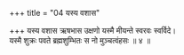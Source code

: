 +++
title = "04 यस्य वशास"

+++
यस्य वशास ऋषभास उक्षणो यस्मै मीयन्ते स्वरवः स्वर्विदे।  
यस्मै शुक्रः पवते ब्रह्मशुम्भितः स नो मुञ्चत्वंहसः ॥ ४ ॥